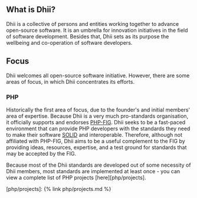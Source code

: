 ## What is Dhii?
Dhii is a collective of persons and entities working together to advance open-source software. It is an umbrella for innovation initiatives in the field of software development. Besides that, Dhii sets as its purpose the wellbeing and co-operation of software developers.

## Focus
Dhii welcomes all open-source software initiative. However, there are some areas of focus, in which Dhii concentrates its efforts.

### PHP
Historically the first area of focus, due to the founder's and initial members' area of expertise. Because Dhii is a very much pro-standards organisation, it officially supports and endorses [PHP-FIG][]. Dhii seeks to be a fast-paced environment that can provide PHP developers with the standards they need to make their software [SOLID][] and interoperable. Therefore, although not affiliated with PHP-FIG, Dhii aims to be a useful complement to the FIG by providing ideas, resources, expertise, and a test ground for standards that may be accepted by the FIG.

Because most of the Dhii standards are developed out of some necessity of Dhii members, most standards are implemented at least once - you can view a complete list of PHP projects [here][php/projects].


[PHP-FIG]:                            https://www.php-fig.org/
[SOLID]:                              https://en.wikipedia.org/wiki/SOLID_(object-oriented_design)

[php/projects]:                      {% link php/projects.md %}
